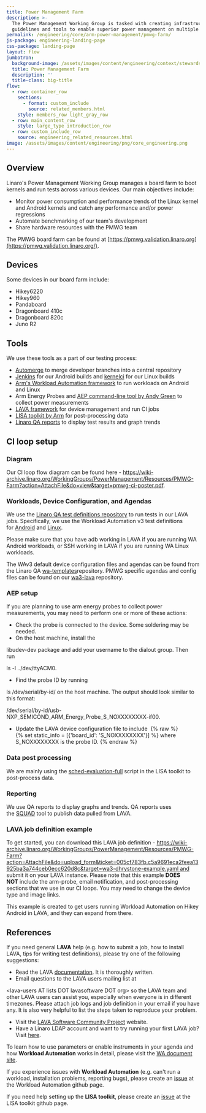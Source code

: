 ```yaml
---
title: Power Management Farm
description: >-
  The Power Management Working Group is tasked with creating infrastructure,
  guidelines and tools to enable superior power management on multiple Arm SoCs.
permalink: /engineering/core/arm-power-management/pmwg-farm/
js-package: engineering-landing-page
css-package: landing-page
layout: flow
jumbotron:
  background-image: /assets/images/content/engineering/context/stewardship.jpg
  title: Power Management Farm
  description: ''
  title-class: big-title
flow:
  - row: container_row
    sections:
      - format: custom_include
        source: related_members.html
    style: members_row light_gray_row
  - row: main_content_row
    style: large_type introduction_row
  - row: custom_include_row
    source: engineering_related_resources.html
image: /assets/images/content/engineering/png/core_engineering.png
---
```

## Overview

Linaro's Power Management Working Group manages a board farm to boot kernels and run tests across various devices. Our main objectives include:

- Monitor power consumption and performance trends of the Linux kernel and Android kernels and catch any performance and/or power regressions
- Automate benchmarking of our team's development
- Share hardware resources with the PMWG team

The PMWG board farm can be found at [https://pmwg.validation.linaro.org](https://pmwg.validation.linaro.org/).

## Devices

Some devices in our board farm include:

- Hikey6220
- Hikey960
- Pandaboard
- Dragonboard 410c
- Dragonboard 820c
- Juno R2

## Tools

We use these tools as a part of our testing process:

- [Automerge](https://git.linaro.org/power/automerge.git) to merge developer branches into a central repository
- [Jenkins](https://ci.linaro.org/) for our Android builds and [kernelci](https://kernelci.org/) for our Linux builds
- [Arm's Workload Automation framework](https://github.com/arm-software/workload-automation) to run workloads on Android and Linux
- Arm Energy Probes and [AEP command-line tool by Andy Green](https://git.linaro.org/tools/arm-probe.git) to collect power measurements
- [LAVA framework](https://validation.linaro.org/) for device management and run CI jobs
- [LISA toolkit by Arm](https://github.com/arm-software/lisa) for post-processing data
- [Linaro QA reports](https://qa-reports.linaro.org/) to display test results and graph trends

## CI loop setup

### Diagram

Our CI loop flow diagram can be found here - https://wiki-archive.linaro.org/WorkingGroups/PowerManagement/Resources/PMWG-Farm?action=AttachFile&do=view&target=pmwg-ci-poster.pdf.

### Workloads, Device Configuration, and Agendas

We use the [Linaro QA test definitions repository](https://git.linaro.org/qa/test-definitions.git) to run tests in our LAVA jobs. Specifically, we use the Workload Automation v3 test definitions for [Android](https://git.linaro.org/qa/test-definitions.git/tree/automated/android/workload-automation3/workload-automation.yaml) and [Linux](https://git.linaro.org/qa/test-definitions.git/tree/automated/linux/workload-automation3/workload-automation.yaml).

Please make sure that you have adb working in LAVA if you are running WA Android workloads, or SSH working in LAVA if you are running WA Linux workloads.

The WAv3 default device configuration files and agendas can be found from the Linaro QA [wa-templates](https://git.linaro.org/qa/wa-templates.git)repository. PMWG specific agendas and config files can be found on our [wa3-lava](https://git.linaro.org/power/wa3-lava.git) repository.

### AEP setup

If you are planning to use arm energy probes to collect power measurements, you may need to perform one or more of these actions:

- Check the probe is connected to the device. Some soldering may be needed.
- On the host machine, install the 

libudev-dev package and add your username to the dialout group. Then run 

ls -l ../dev/ttyACM0.
- Find the probe ID by running 

ls /dev/serial/by-id/ on the host machine. The output should look similar to this format: 

/dev/serial/by-id/usb-NXP_SEMICOND_ARM_Energy_Probe_S_NOXXXXXXXX-if00.
- Update the LAVA device configuration file to include 
{% raw  %}
{% set static_info = [{'board_id': 'S_NOXXXXXXXX'}] %} where S_NOXXXXXXXX is the probe ID.
{% endraw  %}

### Data post processing

We are mainly using the [sched-evaluation-full](https://github.com/ARM-software/lisa/blob/master/ipynb/wltests/sched-evaluation-full.ipynb) script in the LISA toolkit to post-process data.

### Reporting

We use QA reports to display graphs and trends. QA reports uses the [SQUAD](https://github.com/linaro/squad) tool to publish data pulled from LAVA.

### LAVA job definition example

To get started, you can download this LAVA job definition - https://wiki-archive.linaro.org/WorkingGroups/PowerManagement/Resources/PMWG-Farm?action=AttachFile&do=upload_form&ticket=005cf783fb.c5a9691eca2feea13925ba3a744ceb0ecc620d8c&target=wa3-dhrystone-example.yaml and submit it on your LAVA instance. Please note that this example **DOES NOT** include the arm-probe, email notification, and post-processing sections that we use in our CI loops. You may need to change the device type and image links.

This example is created to get users running Workload Automation on Hikey Android in LAVA, and they can expand from there.

## References

If you need general **LAVA** help (e.g. how to submit a job, how to install LAVA, tips for writing test definitions), please try one of the following suggestions:

- Read the LAVA [documentation](https://docs.lavasoftware.org/lava/contents.html). It is thoroughly written.
- Email questions to the LAVA users mailing list at 

&lt;lava-users AT lists DOT lavasoftware DOT org&gt; so the LAVA team and other LAVA users can assist you, especially when everyone is in different timezones. Please attach job logs and job definition in your email if you have any. It is also very helpful to list the steps taken to reproduce your problem.
- Visit the [LAVA Software Community Project](https://www.lavasoftware.org/) website.
- Have a Linaro LDAP account and want to try running your first LAVA job? Visit [here](https://validation.linaro.org/static/docs/v2/first_steps.html#linaro-lab-users).

To learn how to use parameters or enable instruments in your agenda and how **Workload Automation** works in detail, please visit the [WA document site](https://workload-automation.readthedocs.io/en/latest/).

If you experience issues with **Workload Automation** (e.g. can't run a workload, installation problems, reporting bugs), please create an [issue](https://github.com/arm-software/workload-automation/issues) at the Workload Automation github page.

If you need help setting up the **LISA toolkit**, please create an [issue](https://github.com/ARM-software/lisa/issues) at the LISA toolkit github page.
